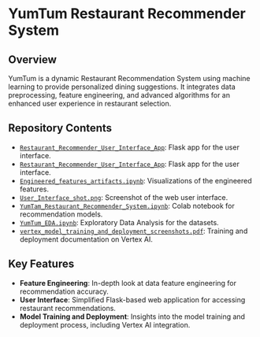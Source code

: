 # YumTum Restaurant Recommender System

## Overview
YumTum is a dynamic Restaurant Recommendation System using machine learning to provide personalized dining suggestions. It integrates data preprocessing, feature engineering, and advanced algorithms for an enhanced user experience in restaurant selection.

## Repository Contents
- [`Restaurant_Recommender_User_Interface_App`](https://github.com/joash-muganda/YumTum_Restaurant_Recommennder/tree/master/Restaurant_Recommender_User_Interface_App): Flask app for the user interface.
- [`Restaurant_Recommender_User_Interface_App`](https://github.com/joash-muganda/YumTum_Restaurant_Recommennder/blob/master/YumTum_Restaurant_recommendation_System_Project_Report_Revised.pdf
): Flask app for the user interface.
- [`Engineered_features_artifacts.ipynb`](https://github.com/joash-muganda/YumTum_Restaurant_Recommennder/blob/master/Engineered_features_artifacts.ipynb): Visualizations of the engineered features.
- [`User_Interface_shot.png`](https://github.com/joash-muganda/YumTum_Restaurant_Recommennder/blob/master/User_Interface_shot.png): Screenshot of the web user interface.
- [`YumTam_Restaurant_Recommender_System.ipynb`](https://github.com/joash-muganda/YumTum_Restaurant_Recommennder/blob/master/YumTam_Restaurant_Recommender_System.ipynb): Colab notebook for recommendation models.
- [`YumTum_EDA.ipynb`](https://github.com/joash-muganda/YumTum_Restaurant_Recommennder/blob/master/YumTum_EDA.ipynb): Exploratory Data Analysis for the datasets.
- [`vertex_model_training_and_deployment_screenshots.pdf`](https://github.com/joash-muganda/YumTum_Restaurant_Recommennder/blob/master/vertex_model_training_and_deploymet_screenshots.pdf): Training and deployment documentation on Vertex AI.

## Key Features
- **Feature Engineering**: In-depth look at data feature engineering for recommendation accuracy.
- **User Interface**: Simplified Flask-based web application for accessing restaurant recommendations.
- **Model Training and Deployment**: Insights into the model training and deployment process, including Vertex AI integration.
